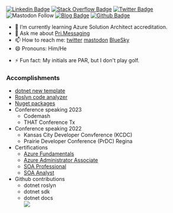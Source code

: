 [![Linkedin Badge](https://img.shields.io/badge/-Peter%20Ritchie-blue?style=flat&logo=Linkedin&logoColor=white&link=https://www.linkedin.com/in/peteraritchie/)](https://www.linkedin.com/in/peteraritchie/)
[![Stack Overflow Badge](https://img.shields.io/badge/-Peter%20Ritchie-black?style=flat&logo=Stack%20Overflow&logoColor=orange&link=https://stackoverflow.com/users/5620/peter-ritchie)](https://stackoverflow.com/users/5620/peter-ritchie)
[![Twitter Badge](https://img.shields.io/badge/-@peterritchie-1da1f2?style=flat&logo=twitter&logoColor=white&link=https://twitter.com/peterritchie)](https://twitter.com/peterritchie)
![Mastodon Follow](https://img.shields.io/mastodon/follow/109297565954076867)
[![Blog Badge](https://img.shields.io/badge/-Blog%20RSS-darkred?style=flat&logo=rss&logoColor=yellow&link=https://blog.peterritchie.com/feed.xml)](https://blog.peterritchie.com/feed.xml)
[![Github Badge](https://img.shields.io/badge/-peteraritchie-404040?style=flat&logo=github&logoColor=cyan&link=https://github.com/peteraritchie)](https://github.com/peteraritchie)

<!--
- 🔭 I’m currently working on [VSSSpell dotnet new template](https://www.nuget.org/packages/Pri.Utility.Templates/)
-->
- 🌱 I’m currently learning Azure Solution Architect accreditation.
- 💬 Ask me about [Pri.Messaging](https://github.com/peteraritchie/Messaging)
- 📫 How to reach me: [twitter](https://twitter.com/peterritchie) [mastodon](https://mastodon.social/@peterritchie) [BlueSky](https://bsky.app/profile/peterritchie.bsky.social)
- 😄 Pronouns: Him/He
<!--
- 👯 I’m looking to collaborate on ...
- 🤔 I’m looking for help with ...
-->
- ⚡ Fun fact: My initials are PAR, but I don't play golf.

### Accomplishments
- [dotnet new template](https://www.nuget.org/packages/Pri.Utility.Templates/)
- [Roslyn code analyzer](https://github.com/peteraritchie/Messaging.Patterns/tree/master/PRI.Messaging.Patterns.Analyzer)
- [Nuget packages](https://www.nuget.org/profiles/peterritchie)
- Conference speaking 2023
  - Codemash
  - THAT Conference Tx
- Conference speaking 2022
  - Kansas City Developer Convference (KCDC)
  - Prairie Developer Conference (PrDC) Regina
- Certifications
  - [Azure Fundamentals](https://www.credly.com/earner/earned/badge/b6cf8a1e-563c-4adb-9981-0c9d7cf8d97f)
  - [Azure Administrator Associate](https://www.credly.com/earner/earned/badge/2ffbb3e6-8c8d-4538-bce7-6f1429ce1d64)
  - [SOA Professional](https://www.credly.com/earner/earned/badge/2a7ddb45-a01e-48a0-b044-2e5036ce87a1)
  - [SOA Analyst](https://www.credly.com/earner/earned/badge/5e718960-3de3-4bb0-96f0-5d60b03b783a)
- Github contributions
  - dotnet roslyn
  - dotnet sdk
  - dotnet docs  
  ![](https://pbs.twimg.com/media/Feb1S10aAAAEvvH?format=jpg&name=4096x4096)
<!--
**peteraritchie/peteraritchie** is a ✨ _special_ ✨ repository because its `README.md` (this file) appears on your GitHub profile.

Here are some ideas to get you started:

- 🔭 I’m currently working on ...
- 🌱 I’m currently learning ...
- 👯 I’m looking to collaborate on ...
- 🤔 I’m looking for help with ...
- 💬 Ask me about ...
- 📫 How to reach me: ...
- 😄 Pronouns: ...
- ⚡ Fun fact: ...
-->
<!--
<a rel="me" href="https://mastodon.social/@peterritchie">mastodon.social</a>
-->
